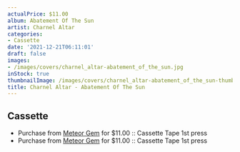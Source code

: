 ```yaml
---
actualPrice: $11.00
album: Abatement Of The Sun
artist: Charnel Altar
categories:
- Cassette
date: '2021-12-21T06:11:01'
draft: false
images:
- /images/covers/charnel_altar-abatement_of_the_sun.jpg
inStock: true
thumbnailImage: /images/covers/charnel_altar-abatement_of_the_sun-thumb.jpg
title: Charnel Altar - Abatement Of The Sun
---
```


## Cassette
* Purchase from [Meteor Gem](https://meteor-gem.com/products/charnel-altar-abatement-of-the-sun-cassette) for $11.00 :: Cassette Tape 1st press
* Purchase from [Meteor Gem](https://meteor-gem.com/products/charnel-altar-abatement-of-the-sun-cassette-1) for $11.00 :: Cassette Tape 1st press
